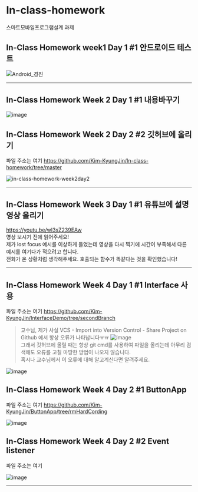 # In-class-homework
스마트모바일프로그램설계 과제   

## In-Class Homework week1 Day 1 #1 안드로이드 테스트   
![Android_경진](https://user-images.githubusercontent.com/57963888/110302278-696bd600-803c-11eb-880c-484a41f1b574.jpg)   
   
***   
   
## In-Class Homework Week 2 Day 1 #1 내용바꾸기   
![image](https://user-images.githubusercontent.com/57963888/110408576-29066980-80c9-11eb-9ba2-414530f51953.png)   
   
## In-Class Homework Week 2 Day 2 #2 깃허브에 올리기   
파일 주소는 여기 https://github.com/Kim-KyungJin/In-class-homework/tree/master   
   
![in-class-homework-week2day2](https://user-images.githubusercontent.com/57963888/110595027-e031dc00-81c0-11eb-9bae-936a5cb7cc10.jpg)   
   
***   
   
## In-Class Homework Week 3 Day 1 #1 유튜브에 설명 영상 올리기   
   
https://youtu.be/wI3sZ239EAw   
영상 보시기 전에 읽어주세요!   
제가 lost focus 예시를 이상하게 들었는데 영상을 다시 찍기에 시간이 부족해서 다른 예시를 여기다가 적으려고 합니다.   
전화가 온 상황처럼 생각해주세요. 호출되는 함수가 똑같다는 것을 확인했습니다!   
   
***   
   
## In-Class Homework Week 4 Day 1 #1 Interface 사용   
파일 주소는 여기 https://github.com/Kim-KyungJin/InterfaceDemo/tree/secondBranch   
   
>교수님, 제가 사실 VCS - Import into Version Control - Share Project on Github 에서 항상 오류가 나타납니다ㅠㅠ
>![image](https://user-images.githubusercontent.com/57963888/112087523-760e3380-8bd1-11eb-83a5-6a57e251058f.png)   
>그래서 깃허브에 올릴 때는 항상 git cmd를 사용하여 파일을 올리는데 아무리 검색해도 오류를 고칠 마땅한 방법이 나오지 않습니다.   
>혹시나 교수님께서 이 오류에 대해 알고계신다면 알려주세요.   

![image](https://user-images.githubusercontent.com/57963888/112087273-fe400900-8bd0-11eb-94f0-6c0ecd9d670e.png)   

## In-Class Homework Week 4 Day 2 #1 ButtonApp   

파일 주소는 여기 https://github.com/Kim-KyungJin/ButtonApp/tree/rmHardCording   

![image](https://user-images.githubusercontent.com/57963888/112258058-2f8c0800-8ca9-11eb-87e8-bd37aa5dda1b.png)   

## In-Class Homework Week 4 Day 2 #2 Event listener

파일 주소는 여기

![image](https://user-images.githubusercontent.com/57963888/112262090-66b1e780-8cb0-11eb-82a9-022f38453bb2.png)   
   
***   
   
